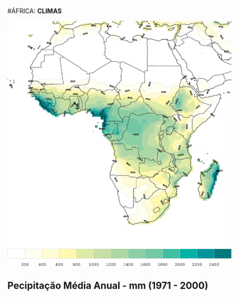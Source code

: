 #ÁFRICA: **CLIMAS**

![Mapa África - Temepraturas](media/img/africa-rains.png)

## Pecipitação Média Anual - mm (1971 - 2000)